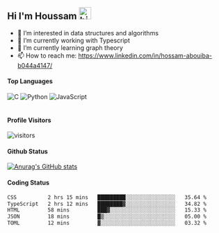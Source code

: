 ## Hi I'm Houssam <img src="https://user-images.githubusercontent.com/1303154/88677602-1635ba80-d120-11ea-84d8-d263ba5fc3c0.gif" width="28px" alt="hi">

- 👀 I’m interested in data structures and algorithms
- 🔭 I’m currently working with Typescript
- 🌱 I’m currently learning graph theory
- 📫 How to reach me: https://www.linkedin.com/in/hossam-abouiba-b044a4147/

#### Top Languages

![C](https://img.shields.io/badge/c-%2300599C.svg?style=for-the-badge&logo=c&logoColor=white)
![Python](https://img.shields.io/badge/python-%2314354C.svg?style=for-the-badge&logo=python&logoColor=white)
![JavaScript](https://img.shields.io/badge/javascript-%23323330.svg?style=for-the-badge&logo=javascript&logoColor=%23F7DF1E)
<br />
<br />
#### Profile Visitors
![visitors](https://visitor-badge.glitch.me/badge?page_id=project-HOSSAM.project-HOSSAM)

#### Github Status
[![Anurag's GitHub stats](https://github-readme-stats.vercel.app/api?username=0xPride&theme=tokyonight)](https://github.com/anuraghazra/github-readme-stats)

#### Coding Status
<!--START_SECTION:waka-->

```txt
CSS          2 hrs 15 mins   █████████░░░░░░░░░░░░░░░░   35.64 %
TypeScript   2 hrs 12 mins   ████████▓░░░░░░░░░░░░░░░░   34.82 %
HTML         58 mins         ███▓░░░░░░░░░░░░░░░░░░░░░   15.33 %
JSON         18 mins         █▒░░░░░░░░░░░░░░░░░░░░░░░   05.00 %
TOML         12 mins         ▓░░░░░░░░░░░░░░░░░░░░░░░░   03.32 %
```

<!--END_SECTION:waka-->
